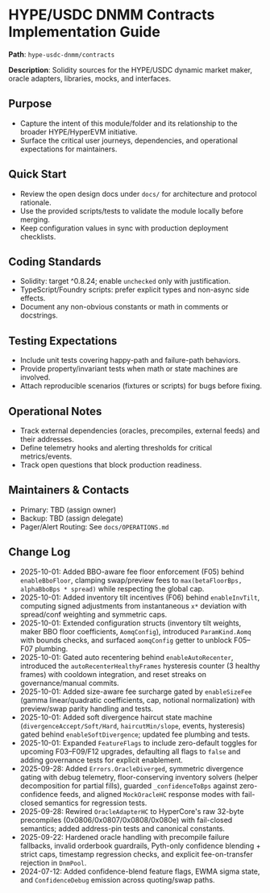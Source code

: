 # HYPE/USDC DNMM Contracts Implementation Guide

**Path**: `hype-usdc-dnmm/contracts`

**Description**: Solidity sources for the HYPE/USDC dynamic market maker, oracle adapters, libraries, mocks, and interfaces.

## Purpose
- Capture the intent of this module/folder and its relationship to the broader HYPE/HyperEVM initiative.
- Surface the critical user journeys, dependencies, and operational expectations for maintainers.

## Quick Start
- Review the open design docs under `docs/` for architecture and protocol rationale.
- Use the provided scripts/tests to validate the module locally before merging.
- Keep configuration values in sync with production deployment checklists.

## Coding Standards
- Solidity: target ^0.8.24; enable `unchecked` only with justification.
- TypeScript/Foundry scripts: prefer explicit types and non-async side effects.
- Document any non-obvious constants or math in comments or docstrings.

## Testing Expectations
- Include unit tests covering happy-path and failure-path behaviors.
- Provide property/invariant tests when math or state machines are involved.
- Attach reproducible scenarios (fixtures or scripts) for bugs before fixing.

## Operational Notes
- Track external dependencies (oracles, precompiles, external feeds) and their addresses.
- Define telemetry hooks and alerting thresholds for critical metrics/events.
- Track open questions that block production readiness.

## Maintainers & Contacts
- Primary: TBD (assign owner)
- Backup: TBD (assign delegate)
- Pager/Alert Routing: See `docs/OPERATIONS.md`

## Change Log
- 2025-10-01: Added BBO-aware fee floor enforcement (F05) behind `enableBboFloor`, clamping swap/preview fees to `max(betaFloorBps, alphaBboBps * spread)` while respecting the global cap.
- 2025-10-01: Added inventory tilt incentives (F06) behind `enableInvTilt`, computing signed adjustments from instantaneous `x*` deviation with spread/conf weighting and symmetric caps.
- 2025-10-01: Extended configuration structs (inventory tilt weights, maker BBO floor coefficients, `AomqConfig`), introduced `ParamKind.Aomq` with bounds checks, and surfaced `aomqConfig` getter to unblock F05–F07 plumbing.
- 2025-10-01: Gated auto recentering behind `enableAutoRecenter`, introduced the `autoRecenterHealthyFrames` hysteresis counter (3 healthy frames) with cooldown integration, and reset streaks on governance/manual commits.
- 2025-10-01: Added size-aware fee surcharge gated by `enableSizeFee` (gamma linear/quadratic coefficients, cap, notional normalization) with preview/swap parity handling and tests.
- 2025-10-01: Added soft divergence haircut state machine (`divergenceAccept/Soft/Hard`, `haircutMin/slope`, events, hysteresis) gated behind `enableSoftDivergence`; updated fee plumbing and tests.
- 2025-10-01: Expanded `FeatureFlags` to include zero-default toggles for upcoming F03–F09/F12 upgrades, defaulting all flags to `false` and adding governance tests for explicit enablement.
- 2025-09-28: Added `Errors.OracleDiverged`, symmetric divergence gating with debug telemetry, floor-conserving inventory solvers (helper decomposition for partial fills), guarded `_confidenceToBps` against zero-confidence feeds, and aligned `MockOracleHC` response modes with fail-closed semantics for regression tests.
- 2025-09-28: Rewired `OracleAdapterHC` to HyperCore's raw 32-byte precompiles (0x0806/0x0807/0x0808/0x080e) with fail-closed semantics; added address-pin tests and canonical constants.
- 2025-09-22: Hardened oracle handling with precompile failure fallbacks, invalid orderbook guardrails, Pyth-only confidence blending + strict caps, timestamp regression checks, and explicit fee-on-transfer rejection in `DnmPool`.
- 2024-07-12: Added confidence-blend feature flags, EWMA sigma state, and `ConfidenceDebug` emission across quoting/swap paths.
